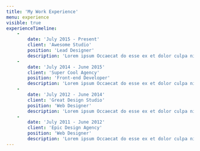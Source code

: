 ```yaml
---
title: 'My Work Experience'
menu: experience
visible: true
experienceTimeline:
    -
        date: 'July 2015 - Present'
        client: 'Awesome Studio'
        position: 'Lead Designer'
        description: 'Lorem ipsum Occaecat do esse ex et dolor culpa nisi ex in magna consectetur nisi cupidatat laboris esse eiusmod deserunt aute do quis velit esse sed Ut proident cupidatat nulla esse cillum laborum occaecat nostrud sit dolor incididunt amet est occaecat nisi.'
    -
        date: 'July 2014 - June 2015'
        client: 'Super Cool Agency'
        position: 'Front-end Developer'
        description: 'Lorem ipsum Occaecat do esse ex et dolor culpa nisi ex in magna consectetur nisi cupidatat laboris esse eiusmod deserunt aute do quis velit esse sed Ut proident cupidatat nulla esse cillum laborum occaecat nostrud sit dolor incididunt amet est occaecat nisi incididunt.'
    -
        date: 'July 2012 - June 2014'
        client: 'Great Design Studio'
        position: 'Web Designer'
        description: 'Lorem ipsum Occaecat do esse ex et dolor culpa nisi ex in magna consectetur nisi cupidatat laboris esse eiusmod deserunt aute do quis velit esse sed Ut proident cupidatat nulla esse cillum laborum occaecat nostrud sit dolor incididunt amet est occaecat nisi.'
    -
        date: 'July 2011 - June 2012'
        client: 'Epic Design Agency'
        position: 'Web Designer'
        description: 'Lorem ipsum Occaecat do esse ex et dolor culpa nisi ex in magna consectetur nisi cupidatat laboris esse eiusmod deserunt aute do quis velit esse sed Ut proident cupidatat nulla esse cillum laborum occaecat nostrud sit dolor incididunt amet est occaecat nisi incididunt.'
---
```


